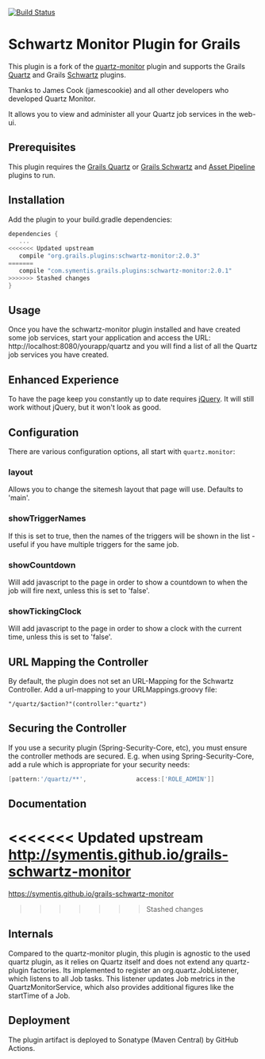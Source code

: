 [![Build Status](https://travis-ci.org/robertoschwald/grails-schwartz-monitor.svg?branch=master)](https://travis-ci.org/robertoschwald/grails-schwartz-monitor)

# Schwartz Monitor Plugin for Grails

This plugin is a fork of the [quartz-monitor](https://grails.org/plugin/quartz-monitor) plugin and supports
the Grails [Quartz](https://plugins.grails.org/plugin/quartz) and Grails [Schwartz](https://plugins.grails.org/plugin/schwartz) plugins.

Thanks to James Cook (jamescookie) and all other developers who developed Quartz Monitor.

It allows you to view and administer all your Quartz job services in the web-ui.

## Prerequisites

This plugin requires the [Grails Quartz](http://plugins.grails.org/plugin/grails/quartz)
or [Grails Schwartz](http://plugins.grails.org/plugin/agileorbit/schwartz)
and [Asset Pipeline](http://grails.org/plugin/asset-pipeline) plugins to run.

## Installation

Add the plugin to your build.gradle dependencies:

```groovy
dependencies {
   ...
<<<<<<< Updated upstream
   compile "org.grails.plugins:schwartz-monitor:2.0.3"
=======
   compile "com.symentis.grails.plugins:schwartz-monitor:2.0.1"
>>>>>>> Stashed changes
}
```

## Usage

Once you have the schwartz-monitor plugin installed and have created some job services, start your application and access the URL: 
http://localhost:8080/yourapp/quartz and you will find a list of all the Quartz job services you have created.


## Enhanced Experience

To have the page keep you constantly up to date requires [jQuery](http://grails.org/plugin/jquery). It will still work without jQuery,
but it won't look as good.

## Configuration

There are various configuration options, all start with `quartz.monitor`:

### layout

Allows you to change the sitemesh layout that page will use. Defaults to 'main'.

### showTriggerNames

If this is set to true, then the names of the triggers will be shown in the list - useful if you have multiple triggers for the same job.

### showCountdown

Will add javascript to the page in order to show a countdown to when the job will fire next, unless this is set to 'false'.

### showTickingClock

Will add javascript to the page in order to show a clock with the current time, unless this is set to 'false'.

## URL Mapping the Controller
By default, the plugin does not set an URL-Mapping for the Schwartz Controller. Add a url-mapping to your URLMappings.groovy file:
```
"/quartz/$action?"(controller:"quartz")
```

## Securing the Controller
If you use a security plugin (Spring-Security-Core, etc), you must ensure the controller methods are secured. E.g. when using Spring-Security-Core, add a rule which is appropriate for your security needs:
```groovy
[pattern:'/quartz/**',              access:['ROLE_ADMIN']]
```

## Documentation

<<<<<<< Updated upstream
http://symentis.github.io/grails-schwartz-monitor
=======
https://symentis.github.io/grails-schwartz-monitor
>>>>>>> Stashed changes

## Internals

Compared to the quartz-monitor plugin, this plugin is agnostic to the used quartz plugin, as it relies on Quartz itself and does not extend
any quartz-plugin factories.
Its implemented to register an org.quartz.JobListener, which listens to all Job tasks.
This listener updates Job metrics in the QuartzMonitorService, which also provides additional figures like the startTime of a Job.

## Deployment
The plugin artifact is deployed to Sonatype (Maven Central) by GitHub Actions.
